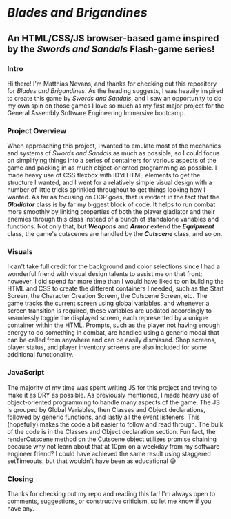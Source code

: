 # *Blades and Brigandines* #
## An HTML/CSS/JS browser-based game inspired by the *Swords and Sandals* Flash-game series! ##

### Intro ###
Hi there! I'm Matthias Nevans, and thanks for checking out this repository for *Blades and Brigandines*. As the heading suggests, I was heavily inspired to create this game by *Swords and Sandals*, and I saw an opportunity to do my own spin on those games I love so much as my first major project for the General Assembly Software Engineering Immersive bootcamp.

### Project Overview ###
When approaching this project, I wanted to emulate most of the mechanics and systems of *Swords and Sandals* as much as possible, so I could focus on simplifying things into a series of containers for various aspects of the game and packing in as much object-oriented programming as possible. I made heavy use of CSS flexbox with ID'd HTML elements to get the structure I wanted, and I went for a relatively simple visual design with a number of little tricks sprinkled throughout to get things looking how I wanted. As far as focusing on OOP goes, that is evident in the fact that the ***Gladiator*** class is by far my biggest block of code. It helps to run combat more smoothly by linking properties of both the player gladiator and their enemies through this class instead of a bunch of standalone variables and functions. Not only that, but ***Weapons*** and ***Armor*** extend the ***Equipment*** class, the game's cutscenes are handled by the ***Cutscene*** class, and so on.

### Visuals ###
I can't take full credit for the background and color selections since I had a wonderful friend with visual design talents to assist me on that front; however, I did spend far more time than I would have liked to on building the HTML and CSS to create the different containers I needed, such as the Start Screen, the Character Creation Screen, the Cutscene Screen, etc. The game tracks the current screen using global variables, and whenever a screen transition is required, these variables are updated accordingly to seamlessly toggle the displayed screen, each represented by a unique container within the HTML. Prompts, such as the player not having enough energy to do something in combat, are handled using a generic modal that can be called from anywhere and can be easily dismissed. Shop screens, player status, and player inventory screens are also included for some additional functionality.

### JavaScript ###
The majority of my time was spent writing JS for this project and trying to make it as DRY as possible. As previously mentioned, I made heavy use of object-oriented programming to handle many aspects of the game. The JS is grouped by Global Variables, then Classes and Object declarations, followed by generic functions, and lastly all the event listeners. This (hopefully) makes the code a bit easier to follow and read through. The bulk of the code is in the Classes and Object declaration section. Fun fact, the renderCutscene method on the Cutscene object utilizes promise chaining because why not learn about that at 10pm on a weekday from my software engineer friend? I could have achieved the same result using staggered setTimeouts, but that wouldn't have been as educational :sweat_smile:

### Closing ###
Thanks for checking out my repo and reading this far! I'm always open to comments, suggestions, or constructive criticism, so let me know if you have any.